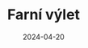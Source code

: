 ---
title: "Farní výlet"
type: event
date: 2024-04-20
day: 20
month: dub
show: "Přijměte pozvání na farní výlet do Klentnice (informace na plakátku)"
titimg: "/imgs/aktuality/17-4-24_1.JPG"
---